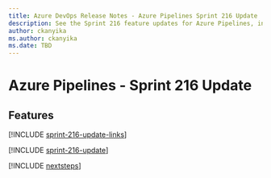 ```yaml
---
title: Azure DevOps Release Notes - Azure Pipelines Sprint 216 Update
description: See the Sprint 216 feature updates for Azure Pipelines, including next steps.
author: ckanyika
ms.author: ckanyika
ms.date: TBD
---
```


# Azure Pipelines - Sprint 216 Update

## Features

[!INCLUDE [sprint-216-update-links](../includes/pipelines/sprint-216-update-links.md)]

[!INCLUDE [sprint-216-update](../includes/pipelines/sprint-216-update.md)]

[!INCLUDE [nextsteps](../includes/nextsteps.md)]